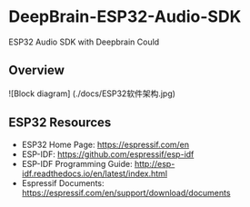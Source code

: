 # DeepBrain-ESP32-Audio-SDK
ESP32 Audio SDK with Deepbrain Could

## Overview

![Block diagram] (./docs/ESP32软件架构.jpg) 

## ESP32 Resources

- ESP32 Home Page: https://espressif.com/en
- ESP-IDF: https://github.com/espressif/esp-idf
- ESP-IDF Programming Guide: http://esp-idf.readthedocs.io/en/latest/index.html
- Espressif Documents: https://espressif.com/en/support/download/documents
